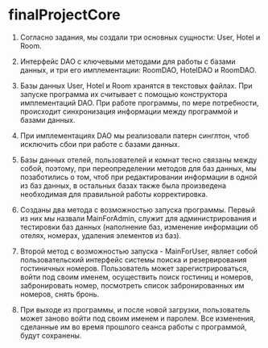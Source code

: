 # finalProjectCore
1. Согласно задания, мы создали три основных сущности: User, Hotel и Room.

2. Интерфейс DAO с ключевыми методами для работы с базами данных, и три его имплементации: RoomDAO, HotelDAO и RoomDAO.

3. Базы данных User, Hotel и Room хранятся в текстовых файлах. При запуске программа их считывает с помощью конструктора
   имплементаций DAO. При работе программы, по мере потребности, происходит синхронизация информации между программой
   и базами данных.

3. При имплементациях DAO мы реализовали патерн синглтон, чтоб исключить сбои при работе с базами данных.

4. Базы данных отелей, пользователей и комнат тесно связаны между собой, поэтому, при переопределении методов для баз
   данных, мы позаботились о том, чтоб при редактировании информации в одной из баз данных, в остальных базах также
   была произведена необходимая для правильной работы корректировка.

5. Созданы два метода с возможностью запуска программы. Первый из них мы назвали MainForAdmin, служит для
   администрирования и тестировки баз данных (наполнение баз, изменение информации об отелях, номерах, удаления
   элементов из баз).

6. Второй метод с возможностью запуска - MainForUser, являет собой пользовательский интерфейс системы поиска и
   резервирования гостиничных номеров. Пользователь может зарегистрироваться, войти под своим именем, осуществить
   поиск гостиниц и номеров, забронировать номер, посмотреть список забронированных им номеров, снять бронь.

7. При выходе из программы, и после новой загрузки, пользователь может заново войти под своим именем и паролем. Все
   изменения, сделанные им во время прошлого сеанса работы с программой, будут сохранены.
